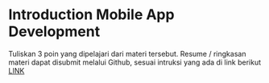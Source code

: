 # Introduction Mobile App Development
Tuliskan 3 poin yang dipelajari dari materi tersebut. Resume / ringkasan materi dapat disubmit melalui Github, sesuai intruksi yang ada di link berikut [LINK](https://cobalt-bike-c9e.notion.site/Cara-Pengumpulan-2b2224b8ba0b4dd78774084a65c0154d)
